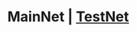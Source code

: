 # MainNet | [TestNet](https://github.com/O3Labs/o3swap-v2-core/blob/main/docs/deploy/README_TestNet.md)
